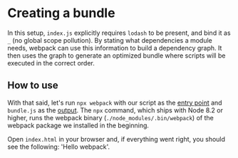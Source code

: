# Creating a bundle

In this setup, `index.js` explicitly requires `lodash` to be present, and bind it as `_` (no global scope pollution). By stating what dependencies a module needs, webpack can use this information to build a dependency graph. It then uses the graph to generate an optimized bundle where scripts will be executed in the correct order.

## How to use
With that said, let's run `npx webpack` with our script as the [entry point](https://webpack.js.org/concepts/entry-points/) and `bundle.js` as the [output](https://webpack.js.org/concepts/output). The `npx` command, which ships with Node 8.2 or higher, runs the webpack binary (`./node_modules/.bin/webpack`) of the webpack package we installed in the beginning.

Open `index.html` in your browser and, if everything went right, you should see the following: 'Hello webpack'.